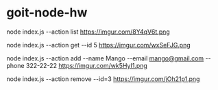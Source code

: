 # goit-node-hw

node index.js --action list
https://imgur.com/8Y4qV6t.png

node index.js --action get --id 5
https://imgur.com/wxSeFJG.png

node index.js --action add --name Mango --email mango@gmail.com --phone 322-22-22
https://imgur.com/wk5HyI1.png

node index.js --action remove --id=3
https://imgur.com/jOh21p1.png

